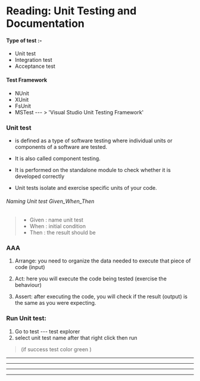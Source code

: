 # Reading: Unit Testing and Documentation
#### Type of test :- 

-	Unit test 
-	Integration test
-	Acceptance test
#### Test Framework

-	NUnit
-	XUnit
-	FsUnit
-	MSTest --- > 'Visual Studio Unit Testing Framework'


### Unit test
 
-	is defined as a type of software testing where individual units or components of a software are tested.

-	It is also called component testing.
-	It is performed on the standalone module to check whether it is developed correctly
-    Unit tests isolate and exercise specific units of your code. 

###### Naming Unit test Given_When_Then

> -	Given : name unit test
> -	When : initial condition
> -	Then : the result should be 

### AAA
1) Arrange: you need to organize the data needed to execute that piece of code (input)

2) Act: here you will execute the code being tested (exercise the behaviour)
3) Assert: after executing the code, you will check if the result (output) is the same as you were expecting.
    

### Run Unit test: 
1) Go to test --- test explorer
2) select unit test name after that right click then run
> (if success test color green )
<hr>
<hr>
<hr>
<hr>



